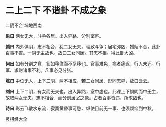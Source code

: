 # 二上二下 不谐卦 不成之象

二阴不合 坤地西南

**象曰** 两女无大，斗争各居。出入异路、分别室庐。

**颜曰** 内外俱阴，志不相合，犹二女无夫，理致斗争；居宅弥凶．婚姻不合，此卦百事不吉。一阴无主故也。故曰二女同居。其志不相。得此卦大凶。

**何曰** 如有分别之意，状如移住而不尽移也。官事难免，病者瘥迟，行人未还。行军、求财诸事不利。凡事必见分张。

**陈曰** 中位无人，上下二阴、两不相应，若二女同居．形同志异，放曰云云。

**刘曰** 上下二阴，有女而无夫也。出入异路，室中虚也。此课上下惧阴而中无主，故取两女无夫、志不相合．而分别居室之象。占者百事皆违，所求凶也，

**诗曰** 彩云飞散水东流．寂寞黄昏事可愁，纵使目前无一事．也须烦恼到中秋。

[灵棋经大全](README.md)
